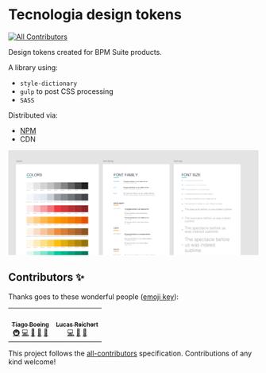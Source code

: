 # Tecnologia design tokens
<!-- ALL-CONTRIBUTORS-BADGE:START - Do not remove or modify this section -->
[![All Contributors](https://img.shields.io/badge/all_contributors-1-orange.svg?style=flat-square)](#contributors-)
<!-- ALL-CONTRIBUTORS-BADGE:END -->

Design tokens created for BPM Suite products. 

A library using:
- `style-dictionary`
- `gulp` to post CSS processing
- `SASS`

Distributed via:
- [NPM](https://www.npmjs.com/package/@seniorsistemas/tecnologia-design-tokens)
- CDN

![](assets/img/featured.png)

## Contributors ✨

Thanks goes to these wonderful people ([emoji key](https://allcontributors.org/docs/en/emoji-key)):

<!-- ALL-CONTRIBUTORS-LIST:START - Do not remove or modify this section -->
<!-- prettier-ignore-start -->
<!-- markdownlint-disable -->
<table>
  <tr>
     <td align="center"><a href="http://linkedin.com/in/tiagoboeing/"><img src="https://avatars.githubusercontent.com/u/3449932?v=4?s=100" width="100px;" alt=""/><br /><sub><b>Tiago Boeing</b></sub></a><br /><a href="#infra-tiagoboeing" title="Infrastructure (Hosting, Build-Tools, etc)">🚇</a> <a href="https://github.com/SeniorSA/tecnologia-design-tokens/commits?author=tiagoboeing" title="Code">💻</a> <a href="#design-tiagoboeing" title="Design">🎨</a> <a href="#projectManagement-tiagoboeing" title="Project Management">📆</a> <a href="https://github.com/SeniorSA/tecnologia-design-tokens/commits?author=tiagoboeing" title="Documentation">📖</a></td>
    <td align="center"><a href="https://github.com/lucasreichert3"><img src="https://avatars.githubusercontent.com/u/39280222?v=4?s=100" width="100px;" alt=""/><br /><sub><b>Lucas Reichert</b></sub></a><br /><a href="https://github.com/SeniorSA/tecnologia-design-tokens/commits?author=lucasreichert3" title="Code">💻</a> <a href="#design-lucasreichert3" title="Design">🎨</a> <a href="https://github.com/SeniorSA/tecnologia-design-tokens/commits?author=lucasreichert3" title="Documentation">📖</a></td>
  </tr>
</table>

<!-- markdownlint-restore -->
<!-- prettier-ignore-end -->

<!-- ALL-CONTRIBUTORS-LIST:END -->

This project follows the [all-contributors](https://github.com/all-contributors/all-contributors) specification. Contributions of any kind welcome!
